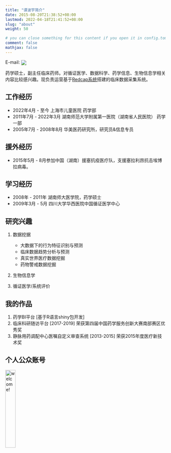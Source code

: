 ```yaml
---
title: "谭波宇简介"
date: 2015-08-20T21:38:52+08:00
lastmod: 2022-04-18T21:41:52+08:00
slug: "about"
weight: 50

# you can close something for this content if you open it in config.toml.
comment: false
mathjax: false
---
```

E-mail: <a href="mailto:dr.tanboyu@gmail.com?subject=RE:Mail from BYTan blog" ><img src="/images/email.png" style="vertical-align: middle;" /></a>

药学硕士，副主任临床药师。对循证医学、数据科学、药学信息、生物信息学相关内容比较感兴趣。现负责运营基于[Redcap系统](https://www.30plans.com)搭建的临床数据采集系统。


## 工作经历

* 2022年4月 - 至今  上海市儿童医院  药学部
*	2011年7月 - 2022年3月 湖南师范大学附属第一医院（湖南省人民医院）  药学一部
*	2005年7月 - 2008年8月 华美医药研究所，研究员&信息专员

## 援外经历

*	2015年5月 - 8月参加中国（湖南）援塞抗疫医疗队，支援塞拉利昂抗击埃博拉病毒。

## 学习经历

*	2008年 - 2011年  湖南师大医学院，药学硕士
* 2009年3月 - 5月  四川大学华西医院中国循证医学中心


## 研究兴趣

1.  数据挖据
    - 大数据下的行为特征识别与预测
    - 临床数据趋势分析与预测
    - 真实世界医疗数据挖掘
    - 药物警戒数据挖掘
    
2.  生物信息学

3.  循证医学/系统评价


## 我的作品

1.  药学BI平台 [基于R语言shiny包开发]
2.  临床科研随访平台 [2017-2019] 荣获第四届中国药学服务创新大赛南部赛区优秀奖
3.  静脉用药调配中心医嘱自定义审查系统 [2013-2015]  荣获2015年度医疗新技术奖

## 个人公众账号

<img src="/images/qrcode.jpg" width="25%" alt="welcome!" />
